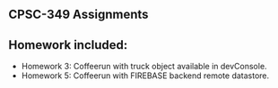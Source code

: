 ## CPSC-349 Assignments

## Homework included:
- Homework 3: Coffeerun with truck object available in devConsole.
- Homework 5: Coffeerun with FIREBASE backend remote datastore.
